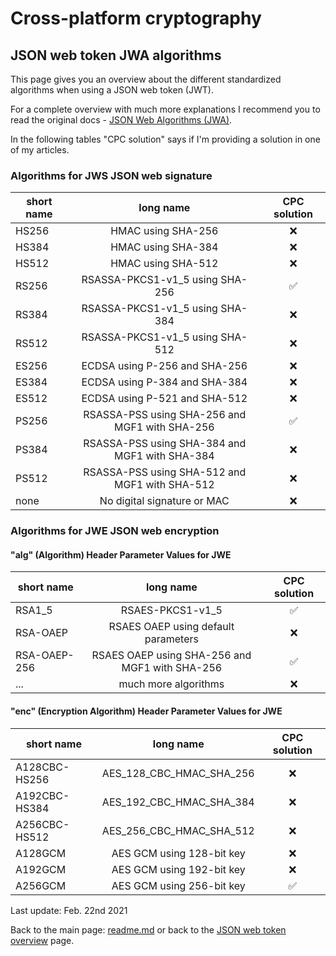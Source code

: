 # Cross-platform cryptography

## JSON web token JWA algorithms

This page gives you an overview about the different standardized algorithms when using a JSON web token (JWT).

For a complete overview with much more explanations I recommend you to read the original docs - [JSON Web Algorithms (JWA)](https://tools.ietf.org/html/rfc7518). 

In the following tables "CPC solution" says if I'm providing a solution in one of my articles.

### Algorithms for JWS JSON web signature

| short name | long name | CPC solution |  
| ------ | :--: | :--: |
| HS256 | HMAC using SHA-256 | :x: |
| HS384 | HMAC using SHA-384 | :x: |
| HS512 | HMAC using SHA-512 | :x: |
| RS256 | RSASSA-PKCS1-v1_5 using SHA-256 | :white_check_mark: |
| RS384 | RSASSA-PKCS1-v1_5 using SHA-384 | :x: |
| RS512 | RSASSA-PKCS1-v1_5 using SHA-512 | :x: |
| ES256 | ECDSA using P-256 and SHA-256 | :x: |
| ES384 | ECDSA using P-384 and SHA-384 | :x: |
| ES512 | ECDSA using P-521 and SHA-512 | :x: |
| PS256 | RSASSA-PSS using SHA-256 and MGF1 with SHA-256 | :white_check_mark: |
| PS384 | RSASSA-PSS using SHA-384 and MGF1 with SHA-384 | :x: |
| PS512 | RSASSA-PSS using SHA-512 and MGF1 with SHA-512 | :x: |
| none  | No digital signature or MAC   | :x: |

### Algorithms for JWE JSON web encryption

#### "alg" (Algorithm) Header Parameter Values for JWE

| short name | long name | CPC solution | 
| ------ | :--: | :--: |
| RSA1_5      | RSAES-PKCS1-v1_5 | :white_check_mark: |
| RSA-OAEP | RSAES OAEP using default parameters | :x: |
| RSA-OAEP-256 | RSAES OAEP using SHA-256 and MGF1 with SHA-256 | :white_check_mark: |
| ... | much more algorithms | :x: |

#### "enc" (Encryption Algorithm) Header Parameter Values for JWE
| short name | long name | CPC solution | 
| ------ | :--: | :--: |
| A128CBC-HS256 | AES_128_CBC_HMAC_SHA_256 | :x: |
| A192CBC-HS384 | AES_192_CBC_HMAC_SHA_384 | :x: |
| A256CBC-HS512 | AES_256_CBC_HMAC_SHA_512 | :x: |
| A128GCM       | AES GCM using 128-bit key | :x: |
| A192GCM       | AES GCM using 192-bit key | :x: |
| A256GCM       | AES GCM using 256-bit key | :white_check_mark: |

 
Last update: Feb. 22nd 2021

Back to the main page: [readme.md](../readme.md) or back to the [JSON web token overview](json_web_token_overview.md) page.
